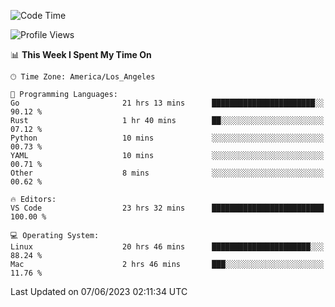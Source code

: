<!--START_SECTION:waka-->
![Code Time](http://img.shields.io/badge/Code%20Time-410%20hrs%2017%20mins-blue)

![Profile Views](http://img.shields.io/badge/Profile%20Views-0-blue)

📊 **This Week I Spent My Time On** 

```text
🕑︎ Time Zone: America/Los_Angeles

💬 Programming Languages: 
Go                       21 hrs 13 mins      ███████████████████████░░   90.12 % 
Rust                     1 hr 40 mins        ██░░░░░░░░░░░░░░░░░░░░░░░   07.12 % 
Python                   10 mins             ░░░░░░░░░░░░░░░░░░░░░░░░░   00.73 % 
YAML                     10 mins             ░░░░░░░░░░░░░░░░░░░░░░░░░   00.71 % 
Other                    8 mins              ░░░░░░░░░░░░░░░░░░░░░░░░░   00.62 % 

🔥 Editors: 
VS Code                  23 hrs 32 mins      █████████████████████████   100.00 % 

💻 Operating System: 
Linux                    20 hrs 46 mins      ██████████████████████░░░   88.24 % 
Mac                      2 hrs 46 mins       ███░░░░░░░░░░░░░░░░░░░░░░   11.76 % 
```


 Last Updated on 07/06/2023 02:11:34 UTC
<!--END_SECTION:waka-->

